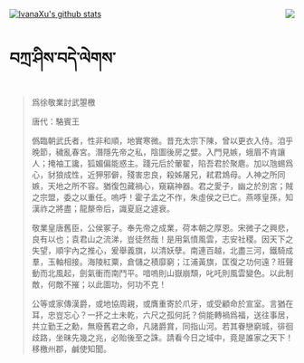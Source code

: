 [![IvanaXu's github stats](https://github-readme-stats.vercel.app/api?username=IvanaXu&show_icons=true&theme=vue-dark)](https://github.com/anuraghazra/github-readme-stats)
<img align="right" src="https://github-readme-stats.vercel.app/api/top-langs/?username=IvanaXu&langs_count=3&theme=graywhite" />
# བཀྲ་ཤིས་བདེ་ལེགས་
> 爲徐敬業討武曌檄
> 
> 唐代：駱賓王 
> 
> 僞臨朝武氏者，性非和順，地實寒微。昔充太宗下陳，曾以更衣入侍。洎乎晚節，穢亂春宮。潛隱先帝之私，陰圖後房之嬖。入門見嫉，蛾眉不肯讓人；掩袖工讒，狐媚偏能惑主。踐元后於翬翟，陷吾君於聚麀。加以虺蜴爲心，豺狼成性，近狎邪僻，殘害忠良，殺姊屠兄，弒君鴆母。人神之所同嫉，天地之所不容。猶復包藏禍心，窺竊神器。君之愛子，幽之於別宮；賊之宗盟，委之以重任。嗚呼！霍子孟之不作，朱虛侯之已亡。燕啄皇孫，知漢祚之將盡；龍漦帝后，識夏庭之遽衰。
> 
> 敬業皇唐舊臣，公侯冢子。奉先帝之成業，荷本朝之厚恩。宋微子之興悲，良有以也；袁君山之流涕，豈徒然哉！是用氣憤風雲，志安社稷。因天下之失望，順宇內之推心，爰舉義旗，以清妖孽。南連百越，北盡三河，鐵騎成羣，玉軸相接。海陵紅粟，倉儲之積靡窮；江浦黃旗，匡復之功何遠？班聲動而北風起，劍氣衝而南鬥平。喑嗚則山嶽崩頹，叱吒則風雲變色。以此制敵，何敵不摧；以此圖功，何功不克！
> 
> 公等或家傳漢爵，或地協周親，或膺重寄於爪牙，或受顧命於宣室。言猶在耳，忠豈忘心？一抔之土未乾，六尺之孤何託？倘能轉禍爲福，送往事居，共立勤王之勳，無廢舊君之命，凡諸爵賞，同指山河。若其眷戀窮城，徘徊歧路，坐昧先幾之兆，必貽後至之誅。請看今日之域中，竟是誰家之天下！移檄州郡，鹹使知聞。
>